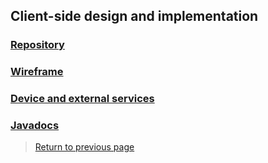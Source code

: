 ## Client-side design and implementation

### [Repository](https://github.com/tunefull/tunefull)

### [Wireframe](wireframe.md)

### [Device and external services](device-external-services.md)

### [Javadocs](https://tunefull.github.io/tunefull/) 

> [Return to previous page](index.md#client-side-design-and-implementation)